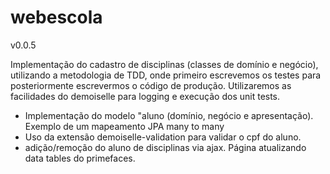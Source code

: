 webescola
=========

v0.0.5

Implementação do cadastro de disciplinas (classes de domínio e negócio), utilizando a metodologia de TDD, onde primeiro escrevemos os 
testes para posteriormente escrevermos o código de produção. Utilizaremos as facilidades do demoiselle para logging e execução dos 
unit tests.

* Implementação do modelo "aluno (domínio, negócio e apresentação). Exemplo de um mapeamento JPA many to many
* Uso da extensão demoiselle-validation para validar o cpf do aluno.
* adição/remoção do aluno de disciplinas via ajax. Página atualizando data tables do primefaces.